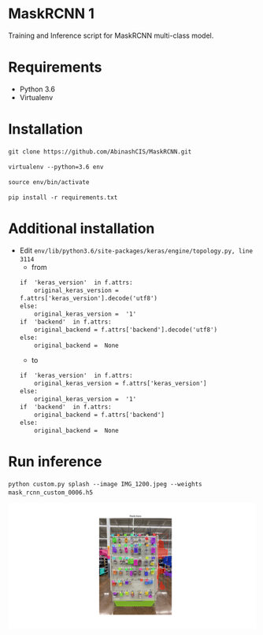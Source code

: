 # MaskRCNN 1
Training and Inference script for MaskRCNN multi-class model.

# Requirements
- Python 3.6
- Virtualenv
# Installation
`git clone https://github.com/AbinashCIS/MaskRCNN.git`

`virtualenv --python=3.6 env`

`source env/bin/activate`

`pip install -r requirements.txt`

# Additional installation
- Edit `env/lib/python3.6/site-packages/keras/engine/topology.py, line 3114` 
	- from
	```
	if  'keras_version'  in f.attrs:
		original_keras_version = f.attrs['keras_version'].decode('utf8')
	else:
		original_keras_version =  '1'
	if  'backend'  in f.attrs:
		original_backend = f.attrs['backend'].decode('utf8')
	else:
		original_backend =  None
	```
	- to
	```
	if  'keras_version'  in f.attrs:
		original_keras_version = f.attrs['keras_version']
	else:
		original_keras_version =  '1'
	if  'backend'  in f.attrs:
		original_backend = f.attrs['backend']
	else:
		original_backend =  None
	```
# Run inference
`python custom.py splash --image IMG_1200.jpeg --weights mask_rcnn_custom_0006.h5`

![image](Figure_1.png)

